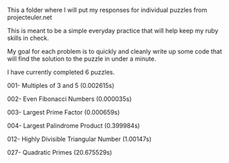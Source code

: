 This a folder where I will put my responses for individual puzzles from projecteuler.net

This is meant to be a simple everyday practice that will help keep my ruby skills in check.

My goal for each problem is to quickly and cleanly write up some code that will find the solution to the puzzle in under a minute.

I have currently completed 6 puzzles.

001- Multiples of 3 and 5 (0.002615s)

002- Even Fibonacci Numbers (0.000035s)

003- Largest Prime Factor (0.000659s)

004- Largest Palindrome Product (0.399984s)

012- Highly Divisible Triangular Number (1.00147s)

027- Quadratic Primes (20.675529s)
